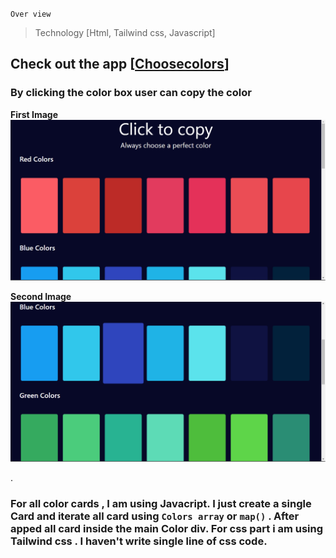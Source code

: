 `Over view`

> Technology [Html, Tailwind css, Javascript]

## Check out the app [[Choosecolors](https://choosecolors.netlify.app/)]

### By clicking the color box user can copy the color

**First Image**
![First Image](./readmeImages/image1.png)

**Second Image**
![Second view Image](./readmeImages/second.png)

.

### For all color cards , I am using Javacript. I just create a single Card and iterate all card using `Colors array` or `map()` . After apped all card inside the main Color div. For css part i am using Tailwind css . I haven't write single line of css code.
